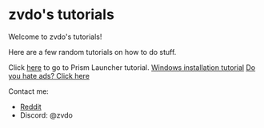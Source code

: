 # zvdo's tutorials

Welcome to zvdo's tutorials!

Here are a few random tutorials on how to do stuff.

Click [here](prismlauncher.md) to go to Prism Launcher tutorial.
[Windows installation tutorial](windows.md)
[Do you hate ads? Click here](adblocking.md)

Contact me:
* [Reddit](https://reddit.com/r/zvdo)
* Discord: @zvdo 
